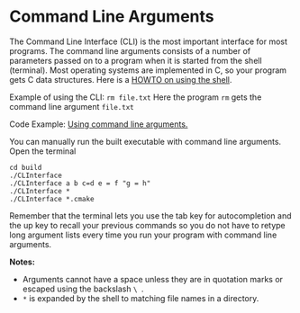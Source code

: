 # Command Line Arguments

The Command Line Interface (CLI) is the most important interface for most programs. The command line arguments consists of a 
number of parameters passed on to a program when it is started from the shell (terminal). Most operating systems are implemented in C, so your program gets C data structures.
Here is a 
[HOWTO on using the shell](https://github.com/mhahsler/CS2341/blob/main/HOWTO_shell_and_ssh.md). 

Example of using the CLI: `rm file.txt` Here the program `rm` gets the command line argument `file.txt`

Code Example: [Using command line arguments.](CLInterface_main.cpp)

You can manually run the built executable with command line arguments. Open the terminal

   ```
   cd build
   ./CLInterface
   ./CLInterface a b c=d e = f "g = h"
   ./CLInterface *
   ./CLInterface *.cmake
   ```

Remember that the terminal lets you use the tab key for autocompletion and the up key to recall your previous commands so you do not have to retype long argument lists every time you run your program with command line arguments.


**Notes:** 

* Arguments cannot have a space unless they are in quotation marks or escaped using the backslash `\ `.
* `*` is expanded by the shell to matching file names in a directory.

